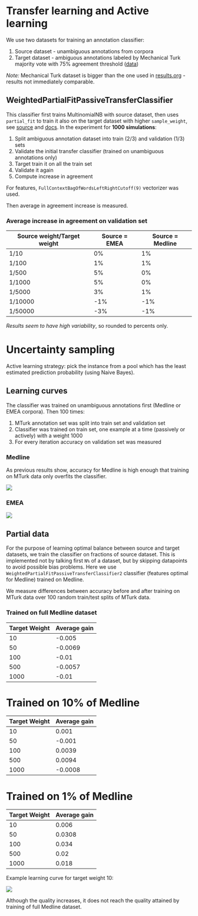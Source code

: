 # Transfer learning and Active learning

We use two datasets for training an annotation classifier:

1. Source dataset - unambiguous annotations from corpora
2. Target dataset - ambiguous annotations labeled by Mechanical Turk majority vote with 75% agreement threshold ([data](https://kitt.cl.uzh.ch/kitt/mantracrowd/disambig/vote_results.csv?AgreementThr=0.75))

*Note:* Mechanical Turk dataset is bigger than the one used in [results.org](results.org) - results not immediately comparable.

## WeightedPartialFitPassiveTransferClassifier

This classifier first trains MultinomialNB with source dataset, then uses `partial_fit` to train it also on the target dataset with higher `sample_weight`, see [source](transfer.py) and [docs](http://scikit-learn.org/stable/modules/generated/sklearn.naive_bayes.MultinomialNB.html#sklearn.naive_bayes.MultinomialNB.partial_fit). In the experiment for **1000 simulations**:

1. Split ambiguous annotation dataset into train (2/3) and validation (1/3) sets
1. Validate the initial transfer classifier (trained on unambiguous annotations only)
1. Target train it on all the train set 
1. Validate it again
1. Compute increase in agreement

For features, `FullContextBagOfWordsLeftRightCutoff(9)` vectorizer was used.

Then average in agreement increase is measured. 

### Average increase in agreement on validation set

|Source weight/Target weight|Source = EMEA|Source = Medline|
| --- | --- | --- |
|1/10|0%|1%|
|1/100|1%|1%|
|1/500|5%|0%|
|1/1000|5%|0%|
|1/5000|3%|1%|
|1/10000|-1%|-1%|
|1/50000|-3%|-1%|

*Results seem to have high variability*, so rounded to percents only.

# Uncertainty sampling

Active learning strategy: pick the instance from a pool which has the least estimated prediction probability (using Naive Bayes).

## Learning curves

The classifier was trained on unambiguous annotations first (Medline or EMEA corpora). Then 100 times:

1. MTurk annotation set was split into train set and validation set
2. Classifier was trained on train set, one example at a time (passively or actively) with a weight 1000
3. For every iteration accuracy on validation set was measured

### Medline

As previous results show, accuracy for Medline is high enough that training on MTurk data only overfits the classifier.

![](http://davtyan.org/pml/Medline_weight1000_avg100.png)

### EMEA

![](http://davtyan.org/pml/EMEA_weight1000_avg100.png)

## Partial data

For the purpose of learning optimal balance between source and target datasets, we train the classifier on fractions of source dataset. This is implemented not by talking first `N%` of a dataset, but by skipping datapoints to avoid possible bias problems. Here we use `WeightedPartialFitPassiveTransferClassifier2` classifier (features optimal for Medline) trained on Medline.

We measure differences between accuracy before and after training on MTurk data over 100 random train/test splits of MTurk data.

### Trained on full Medline dataset

|Target Weight|Average gain|
| --- | --- |
|10|-0.005|
|50|-0.0069|
|100|-0.01|
|500|-0.0057|
|1000|-0.01|

# Trained on 10% of Medline

|Target Weight|Average gain|
| --- | --- |
|10|0.001|
|50|-0.001|
|100|0.0039|
|500|0.0094|
|1000|-0.0008|

# Trained on 1% of Medline

|Target Weight|Average gain|
| --- | --- |
|10|0.006|
|50|0.0308|
|100|0.034|
|500|0.02|
|1000|0.018|

Example learning curve for target weight 10:

![](http://davtyan.org/pml/WeightedPartialFitPassiveTransferClassifier2_Medline_fraction0.01_weight10.png)

Although the quality increases, it does not reach the quality attained by training of full Medline dataset.
